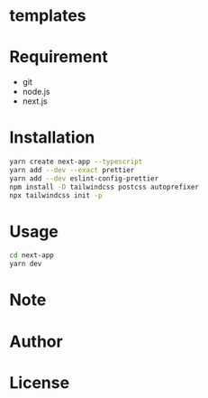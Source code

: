 # templates

# Requirement
* git
* node.js
* next.js

# Installation
```bash
yarn create next-app --typescript
yarn add --dev --exact prettier
yarn add --dev eslint-config-prettier
npm install -D tailwindcss postcss autoprefixer
npx tailwindcss init -p
```

# Usage
```bash
cd next-app
yarn dev

```

# Note


# Author

# License